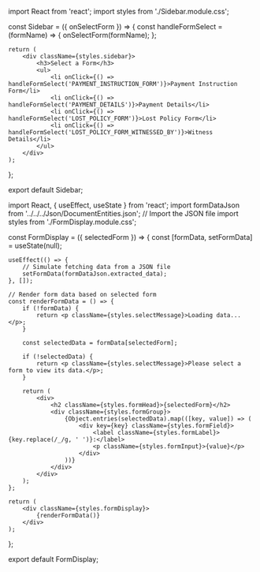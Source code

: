 import React from 'react';
import styles from './Sidebar.module.css';

const Sidebar = ({ onSelectForm }) => {
    const handleFormSelect = (formName) => {
        onSelectForm(formName);
    };

    return (
        <div className={styles.sidebar}>
            <h3>Select a Form</h3>
            <ul>
                <li onClick={() => handleFormSelect('PAYMENT_INSTRUCTION_FORM')}>Payment Instruction Form</li>
                <li onClick={() => handleFormSelect('PAYMENT_DETAILS')}>Payment Details</li>
                <li onClick={() => handleFormSelect('LOST_POLICY_FORM')}>Lost Policy Form</li>
                <li onClick={() => handleFormSelect('LOST_POLICY_FORM_WITNESSED_BY')}>Witness Details</li>
            </ul>
        </div>
    );
};

export default Sidebar;


import React, { useEffect, useState } from 'react';
import formDataJson from '../../../Json/DocumentEntities.json'; // Import the JSON file
import styles from './FormDisplay.module.css';

const FormDisplay = ({ selectedForm }) => {
    const [formData, setFormData] = useState(null);

    useEffect(() => {
        // Simulate fetching data from a JSON file
        setFormData(formDataJson.extracted_data);
    }, []);

    // Render form data based on selected form
    const renderFormData = () => {
        if (!formData) {
            return <p className={styles.selectMessage}>Loading data...</p>;
        }

        const selectedData = formData[selectedForm];

        if (!selectedData) {
            return <p className={styles.selectMessage}>Please select a form to view its data.</p>;
        }

        return (
            <div>
                <h2 className={styles.formHead}>{selectedForm}</h2>
                <div className={styles.formGroup}>
                    {Object.entries(selectedData).map(([key, value]) => (
                        <div key={key} className={styles.formField}>
                            <label className={styles.formLabel}>{key.replace(/_/g, ' ')}:</label>
                            <p className={styles.formInput}>{value}</p>
                        </div>
                    ))}
                </div>
            </div>
        );
    };

    return (
        <div className={styles.formDisplay}>
            {renderFormData()}
        </div>
    );
};

export default FormDisplay;
